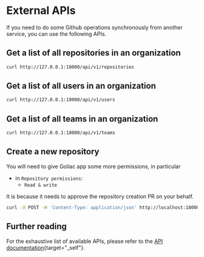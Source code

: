 # External APIs

If you need to do some Github operations synchronously from another service, you can use the following APIs.

## Get a list of all repositories in an organization

```bash
curl http://127.0.0.1:18000/api/v1/repositories
```


## Get a list of all users in an organization

```bash
curl http://127.0.0.1:18000/api/v1/users
```


## Get a list of all teams in an organization

```bash
curl http://127.0.0.1:18000/api/v1/teams
```


## Create a new repository

You will need to give Goliac app some more permissions, in particular
- in `Repository permissions`:
  - `Read & write`

It is because it needs to approve the repository creation PR on your behalf.

```bash
curl -X POST -H 'Content-Type: application/json' http://localhost:18000/api/v1/external/createrepository -d '{"github_token":"ghp_111111111111111111111111111111111111", "team_name":"team_123", "repository_name": "repo_456"}'
```


## Further reading

For the exhaustive list of available APIs, please refer to the [API documentation](api_docs.html){target="_self"}.

